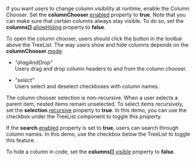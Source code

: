 If you want users to change column visibility at runtime, enable the Column Chooser. Set the **columnChooser**.[enabled](/Documentation/ApiReference/UI_Components/dxTreeList/Configuration/columnChooser/#enabled) property to **true**.  Note that you can make sure that certain columns always stay visible. To do so, set the **columns[]**.[allowHiding](/Documentation/ApiReference/UI_Components/dxTreeList/Configuration/columns/#allowHiding) property to **false**. 

To open the column chooser, users should click the button in the toolbar above the TreeList. The way users show and hide columns depends on the **columnChooser**.[mode](/Documentation/ApiReference/UI_Components/dxTreeList/Configuration/columnChooser/#mode):

* *"dragAndDrop"*              
Users drag and drop column headers to and from the column chooser.

* *"select"*         
Users select and deselect checkboxes with column names.

The column chooser selection is non-recursive. When a user selects a parent item, nested items remain unselected. To select items recursively, set the **selection**.[recursive](/Documentation/ApiReference/UI_Components/dxTreeList/Configuration/columnChooser/selection/#recursive) property to **true**. In this demo, you can use the checkbox under the TreeList component to toggle this property.

If the **search**.[enabled](/Documentation/ApiReference/UI_Components/dxTreeList/Configuration/columnChooser/search/#enabled) property is set to **true**, users can search through column names.  In this demo, use the checkbox below the TreeList to toggle this feature.

To hide a column in code, set the **columns[]**.[visible](/Documentation/ApiReference/UI_Components/dxTreeList/Configuration/columns/#visible) property to **false**. 
